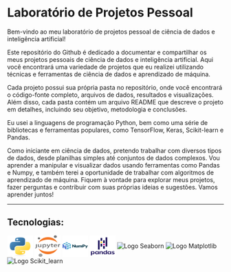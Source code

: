 # **Laboratório de Projetos Pessoal**

Bem-vindo ao meu laboratório de projetos pessoal de ciência de dados e inteligência artificial!

Este repositório do Github é dedicado a documentar e compartilhar os meus projetos pessoais de ciência de dados e inteligência artificial. Aqui você encontrará uma variedade de projetos que eu realizei utilizando técnicas e ferramentas de ciência de dados e aprendizado de máquina.

Cada projeto possui sua própria pasta no repositório, onde você encontrará o código-fonte completo, arquivos de dados, resultados e visualizações. Além disso, cada pasta contém um arquivo README que descreve o projeto em detalhes, incluindo seu objetivo, metodologia e conclusões.

Eu usei a linguagens de programação Python, bem como uma série de bibliotecas e ferramentas populares, como TensorFlow, Keras, Scikit-learn e Pandas.

Como iniciante em ciência de dados, pretendo trabalhar com diversos tipos de dados, desde planilhas simples até conjuntos de dados complexos. Vou aprender a manipular e visualizar dados usando ferramentas como Pandas e Numpy, e também terei a oportunidade de trabalhar com algoritmos de aprendizado de máquina. Fiquem à vontade para explorar meus projetos, fazer perguntas e contribuir com suas próprias ideias e sugestões. Vamos aprender juntos!

---

## **Tecnologias:**

<div>
    <img align="center" src="https://raw.githubusercontent.com/devicons/devicon/master/icons/python/python-original.svg" alt="Logo Python" height="50" width="60" />
    <img align="center" src="https://raw.githubusercontent.com/devicons/devicon/master/icons/jupyter/jupyter-original-wordmark.svg" alt="Logo Jupyter" height="50" width="60" />
    <img align="center" src="https://raw.githubusercontent.com/devicons/devicon/master/icons/numpy/numpy-original-wordmark.svg" alt="Logo Numpy" height="50" width="60" />
    <img align="center" src="https://raw.githubusercontent.com/devicons/devicon/master/icons/pandas/pandas-original-wordmark.svg" alt="Logo Pandas" height="50" width="60" />
    <img align="center" src="https://seaborn.pydata.org/_images/logo-tall-lightbg.svg" alt="Logo Seaborn" height="50" width="60" />
    <img align="center" src="https://matplotlib.org/3.1.1/_static/logo2_compressed.svg" alt="Logo Matplotlib" height="50" width="60" />
    <img align="center" src="https://upload.wikimedia.org/wikipedia/commons/0/05/Scikit_learn_logo_small.svg" alt="Logo Scikit_learn" height="50" width="60" />
</div>
